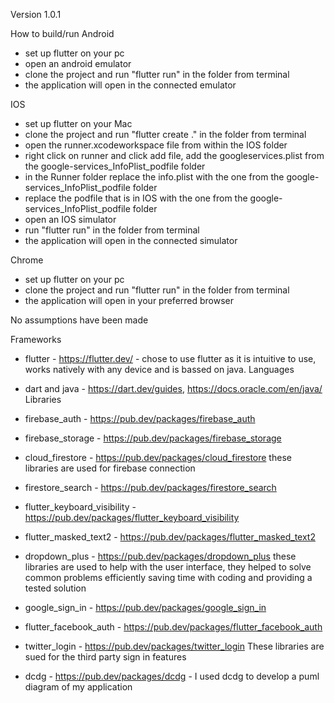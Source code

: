 Version 1.0.1

How to build/run
Android
- set up flutter on your pc
- open an android emulator
- clone the project and run "flutter run" in the folder from terminal
- the application will open in the connected emulator

IOS
- set up flutter on your Mac
- clone the project and run "flutter create ." in the folder from terminal
- open the runner.xcodeworkspace file from within the IOS folder
- right click on runner and click add file, add the googleservices.plist from the google-services_InfoPlist_podfile folder
- in the Runner folder replace the info.plist with the one from the google-services_InfoPlist_podfile folder
- replace the podfile that is in IOS with the one from the google-services_InfoPlist_podfile folder
- open an IOS simulator
- run "flutter run" in the folder from terminal
- the application will open in the connected simulator

Chrome
- set up flutter on your pc
- clone the project and run "flutter run" in the folder from terminal
- the application will open in your preferred browser

No assumptions have been made

Frameworks
- flutter - https://flutter.dev/ - chose to use flutter as it is intuitive to use, works natively with any device and is bassed on java.
Languages
- dart and java - https://dart.dev/guides, https://docs.oracle.com/en/java/
Libraries
- firebase_auth - https://pub.dev/packages/firebase_auth
- firebase_storage - https://pub.dev/packages/firebase_storage
- cloud_firestore - https://pub.dev/packages/cloud_firestore
these libraries are used for firebase connection  

- firestore_search - https://pub.dev/packages/firestore_search
- flutter_keyboard_visibility - https://pub.dev/packages/flutter_keyboard_visibility
- flutter_masked_text2 - https://pub.dev/packages/flutter_masked_text2
- dropdown_plus - https://pub.dev/packages/dropdown_plus
these libraries are used to help with the user interface, they helped to solve common problems efficiently saving time with coding and providing a tested solution
  
- google_sign_in - https://pub.dev/packages/google_sign_in
- flutter_facebook_auth - https://pub.dev/packages/flutter_facebook_auth
- twitter_login - https://pub.dev/packages/twitter_login
These libraries are sued for the third party sign in features

- dcdg - https://pub.dev/packages/dcdg - I used dcdg to develop a puml diagram of my application